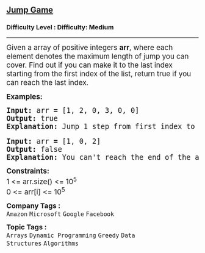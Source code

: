 <h2><a href="https://www.geeksforgeeks.org/problems/jump-game/1">Jump Game</a></h2><h3>Difficulty Level : Difficulty: Medium</h3><hr><div class="problems_problem_content__Xm_eO"><p><span style="font-size: 14pt;">Given a array of positive integers <strong>arr</strong>, where each element denotes the maximum length of jump you can cover. Find out if you can make it to the last index starting from the first index of the list, return true if you can reach the last index.</span></p>
<p><span style="font-size: 14pt;"><strong>Examples:</strong></span></p>
<pre><span style="font-size: 14pt;"><strong>Input:</strong> arr<strong> = </strong>[1, 2, 0, 3, 0, 0] 
<strong>Output: </strong>true
<strong>Explanation: </strong>Jump 1 step from first index to second index. Then jump 2 steps to reach 4<sub>th </sub>index, and now jump 2 steps to reach the end.
</span></pre>
<pre><span style="font-size: 14pt;"><strong>Input:</strong> arr<strong> </strong><strong>= </strong>[1, 0, 2]
<strong>Output: </strong>false
<strong>Explanation: </strong>You can't reach the end of the array.
</span></pre>
<p><span style="font-size: 14pt;"><strong>Constraints:</strong></span><br><span style="font-size: 14pt;">1 &lt;= arr.size() &lt;= 10<sup>5</sup><br>0 &lt;= arr[i] &lt;= 10<sup>5</sup></span></p></div><p><span style=font-size:18px><strong>Company Tags : </strong><br><code>Amazon</code>&nbsp;<code>Microsoft</code>&nbsp;<code>Google</code>&nbsp;<code>Facebook</code>&nbsp;<br><p><span style=font-size:18px><strong>Topic Tags : </strong><br><code>Arrays</code>&nbsp;<code>Dynamic Programming</code>&nbsp;<code>Greedy</code>&nbsp;<code>Data Structures</code>&nbsp;<code>Algorithms</code>&nbsp;